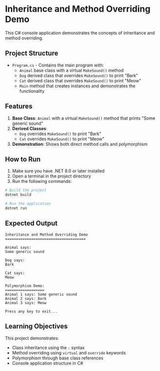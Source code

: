 # Inheritance and Method Overriding Demo

This C# console application demonstrates the concepts of inheritance and method overriding.

## Project Structure

- `Program.cs` - Contains the main program with:
  - `Animal` base class with a virtual `MakeSound()` method
  - `Dog` derived class that overrides `MakeSound()` to print "Bark"
  - `Cat` derived class that overrides `MakeSound()` to print "Meow"
  - `Main` method that creates instances and demonstrates the functionality

## Features

1. **Base Class**: `Animal` with a virtual `MakeSound()` method that prints "Some generic sound"
2. **Derived Classes**: 
   - `Dog` overrides `MakeSound()` to print "Bark"
   - `Cat` overrides `MakeSound()` to print "Meow"
3. **Demonstration**: Shows both direct method calls and polymorphism

## How to Run

1. Make sure you have .NET 8.0 or later installed
2. Open a terminal in the project directory
3. Run the following commands:

```bash
# Build the project
dotnet build

# Run the application
dotnet run
```

## Expected Output

```
Inheritance and Method Overriding Demo
=====================================

Animal says:
Some generic sound

Dog says:
Bark

Cat says:
Meow

Polymorphism Demo:
==================
Animal 1 says: Some generic sound
Animal 2 says: Bark
Animal 3 says: Meow

Press any key to exit...
```

## Learning Objectives

This project demonstrates:
- Class inheritance using the `:` syntax
- Method overriding using `virtual` and `override` keywords
- Polymorphism through base class references
- Console application structure in C# 